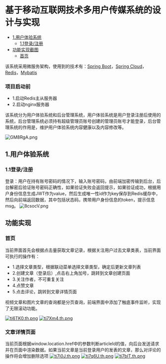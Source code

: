 # 基于移动互联网技术多用户传媒系统的设计与实现

* [1.用户体验系统](#1用户体验系统)
  * [1.1登录/注册](#11登录注册)
* [功能实现截图](#功能实现)
  * [首页](#首页)

该系统采用微服务架构，使用到的技术有：[Spring Boot](https://spring.io/)，[Spring Cloud](https://spring.io/)，[Redis](https://redis.io/)，[Mybatis](https://blog.mybatis.org/)

### 项目启动前
- 1.启动Redis主从服务器
- 2.启动nginx服务器

该系统分为用户体验系统和后台管理系统，用户体验系统是用户登录注册后使用的系统，后台管理系统必须持有超级管理员账号创建的管理员账号才能登录，后台管理系统的作用是，维护用户体验系统内容健康以及内容修改等。

![GM8RgA.png](https://s1.ax1x.com/2020/03/31/GM8RgA.png)

## 1.用户体验系统
### 1.1登录/注册
登录：用户在持有账号密码的情况下，输入账号密码，由前端加密传输到后台，后台解密后验证账号密码正确性，如果验证失败会返回提示，如果验证成功，根据用户身份信息生成JWT作为value，然后生成唯一性id作为key保存到Redis缓存中，然后向前端返回数据，其中包括状态码，携带用户身份信息的token，提示信息msg。
![8csocV.png](https://s1.ax1x.com/2020/03/20/8csocV.png)

## 功能实现
### 首页
当前界面首先会根据点击量获取文章记录，根据关注用户过去文章类表，当前界面可执行的操作有：
- 1.选择文章类型，根据联动菜单选择文章类型，确定后更新文章列表
- 2.创建文章（登录后）,点击右上角加号，跳转到文章创建页面
- 3.关注作者，不可重复关注
- 4.点赞文章
- 5.点击评论，跳转到文章详情页面

视频文章和图片文章的查询都是分页查询，前端界面中添加了触底事件监听，实现了无限滚动功能。

[![ti6TK0.th.png](https://s1.ax1x.com/2020/05/26/ti6TK0.th.png)](https://imgchr.com/i/ti6TK0)
[![ti7Xm4.th.png](https://s1.ax1x.com/2020/05/26/ti7Xm4.th.png)](https://imgchr.com/i/ti7Xm4) 

### 文章详情页面
当前页面根据window.location.href中的参数判断articleId的值，向后台发送请求并在页面中渲染数据。如果当前文章是当前登录用户的发表的文章，那么对评论的操作将会增加删除选项
[![ti7j0J.th.png](https://s1.ax1x.com/2020/05/26/ti7j0J.th.png)](https://imgchr.com/i/ti7j0J) 
[![ti7q6U.th.png](https://s1.ax1x.com/2020/05/26/ti7q6U.th.png)](https://imgchr.com/i/ti7q6U) 
[![ti7blT.th.png](https://s1.ax1x.com/2020/05/26/ti7blT.th.png)](https://imgchr.com/i/ti7blT) 
